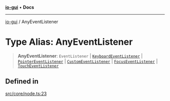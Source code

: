 [**io-gui**](../README.md) • **Docs**

***

[io-gui](../README.md) / AnyEventListener

# Type Alias: AnyEventListener

> **AnyEventListener**: `EventListener` \| [`KeyboardEventListener`](KeyboardEventListener.md) \| [`PointerEventListener`](PointerEventListener.md) \| [`CustomEventListener`](CustomEventListener.md) \| [`FocusEventListener`](FocusEventListener.md) \| [`TouchEventListener`](TouchEventListener.md)

## Defined in

[src/core/node.ts:23](https://github.com/io-gui/io/blob/main/src/core/node.ts#L23)
